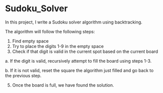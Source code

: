 # Sudoku_Solver

In this project, I write a Sudoku solver algorithm using backtracking. 

The algorithm will follow the following steps: 
1. Find empty space
2. Try to place the digits 1-9 in the empty space
3. Check if that digit is valid in the current spot based on the current board

a. If the digit is valid, recursively attempt to fill the board using steps 1-3.

b. If it is not valid, reset the square the algorithm just filled and go back to the previous step.

5. Once the board is full, we have found the solution.
